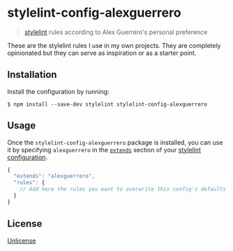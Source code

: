 # stylelint-config-alexguerrero

> [stylelint](http://stylelint.io) rules according to Alex Guerrero's personal preference

These are the stylelint rules I use in my own projects. They are completely opinionated but they can serve as inspiration or as a starter point.


## Installation

Install the configuration by running:

```
$ npm install --save-dev stylelint stylelint-config-alexguerrero
```


## Usage

Once the `stylelint-config-alexguerrero` package is installed, you can use it by specifying `alexguerrero` in the [`extends`](http://stylelint.io/user-guide/configuration/#extends) section of your [stylelint configuration](http://stylelint.io/user-guide/configuration/#configuration).

```js
{
  "extends": "alexguerrero",
  "rules": {
    // Add here the rules you want to overwrite this config's defaults
  }
}
```


## License

[Unlicense](https://github.com/guerrero/stylelint-config-alexguerrero/blob/master/LICENSE)
